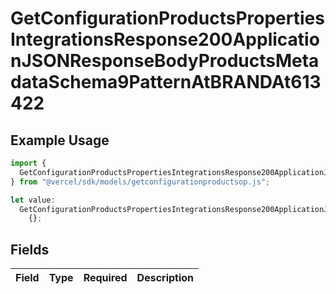 # GetConfigurationProductsPropertiesIntegrationsResponse200ApplicationJSONResponseBodyProductsMetadataSchema9PatternAtBRANDAt613422

## Example Usage

```typescript
import {
  GetConfigurationProductsPropertiesIntegrationsResponse200ApplicationJSONResponseBodyProductsMetadataSchema9PatternAtBRANDAt613422,
} from "@vercel/sdk/models/getconfigurationproductsop.js";

let value:
  GetConfigurationProductsPropertiesIntegrationsResponse200ApplicationJSONResponseBodyProductsMetadataSchema9PatternAtBRANDAt613422 =
    {};
```

## Fields

| Field       | Type        | Required    | Description |
| ----------- | ----------- | ----------- | ----------- |